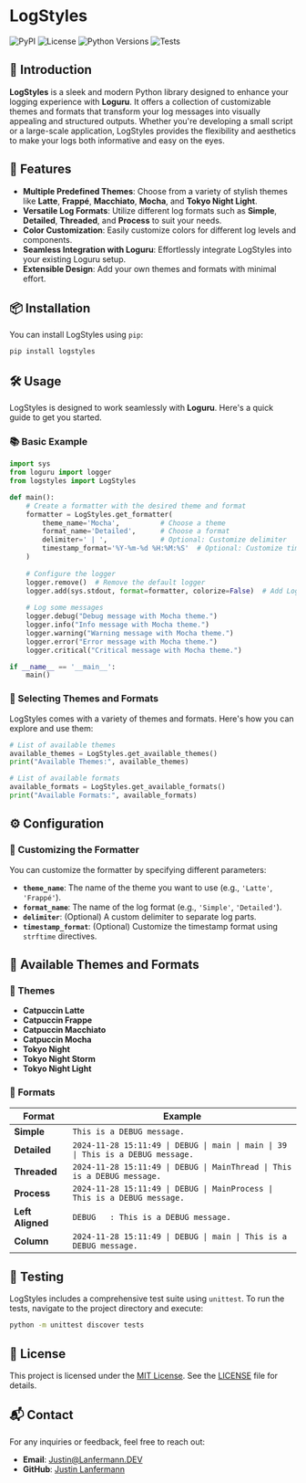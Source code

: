 # LogStyles

![PyPI](https://img.shields.io/pypi/v/logstyles)
![License](https://img.shields.io/pypi/l/logstyles)
![Python Versions](https://img.shields.io/pypi/pyversions/logstyles)
![Tests](https://github.com/jaylann/logstyles/actions/workflows/python-app.yml/badge.svg)


## 🌟 Introduction

**LogStyles** is a sleek and modern Python library designed to enhance your logging experience with **Loguru**. It offers a collection of customizable themes and formats that transform your log messages into visually appealing and structured outputs. Whether you're developing a small script or a large-scale application, LogStyles provides the flexibility and aesthetics to make your logs both informative and easy on the eyes.

## 🚀 Features

- **Multiple Predefined Themes**: Choose from a variety of stylish themes like **Latte**, **Frappé**, **Macchiato**, **Mocha**, and **Tokyo Night Light**.
- **Versatile Log Formats**: Utilize different log formats such as **Simple**, **Detailed**, **Threaded**, and **Process** to suit your needs.
- **Color Customization**: Easily customize colors for different log levels and components.
- **Seamless Integration with Loguru**: Effortlessly integrate LogStyles into your existing Loguru setup.
- **Extensible Design**: Add your own themes and formats with minimal effort.

## 📦 Installation

You can install LogStyles using `pip`:

```bash
pip install logstyles
```

## 🛠️ Usage

LogStyles is designed to work seamlessly with **Loguru**. Here's a quick guide to get you started.

### 📚 Basic Example

```python
import sys
from loguru import logger
from logstyles import LogStyles

def main():
    # Create a formatter with the desired theme and format
    formatter = LogStyles.get_formatter(
        theme_name='Mocha',          # Choose a theme
        format_name='Detailed',      # Choose a format
        delimiter=' | ',             # Optional: Customize delimiter
        timestamp_format='%Y-%m-%d %H:%M:%S'  # Optional: Customize timestamp format
    )
    
    # Configure the logger
    logger.remove()  # Remove the default logger
    logger.add(sys.stdout, format=formatter, colorize=False)  # Add LogStyles formatter
    
    # Log some messages
    logger.debug("Debug message with Mocha theme.")
    logger.info("Info message with Mocha theme.")
    logger.warning("Warning message with Mocha theme.")
    logger.error("Error message with Mocha theme.")
    logger.critical("Critical message with Mocha theme.")

if __name__ == '__main__':
    main()
```

### 🎨 Selecting Themes and Formats

LogStyles comes with a variety of themes and formats. Here's how you can explore and use them:

```python
# List of available themes
available_themes = LogStyles.get_available_themes()
print("Available Themes:", available_themes)

# List of available formats
available_formats = LogStyles.get_available_formats()
print("Available Formats:", available_formats)
```

## ⚙️ Configuration

### 🔧 Customizing the Formatter

You can customize the formatter by specifying different parameters:

- **`theme_name`**: The name of the theme you want to use (e.g., `'Latte'`, `'Frappé'`).
- **`format_name`**: The name of the log format (e.g., `'Simple'`, `'Detailed'`).
- **`delimiter`**: (Optional) A custom delimiter to separate log parts.
- **`timestamp_format`**: (Optional) Customize the timestamp format using `strftime` directives.


## 📂 Available Themes and Formats

### 🎨 Themes

- **Catpuccin Latte**
- **Catpuccin Frappe**
- **Catpuccin Macchiato**
- **Catpuccin Mocha**
- **Tokyo Night**
- **Tokyo Night Storm**
- **Tokyo Night Light**

### 📝 Formats

| **Format**       | **Example**                                                                                                                     |
|------------------|---------------------------------------------------------------------------------------------------------------------------------|
| **Simple**       | `This is a DEBUG message.`                                                                                                      |
| **Detailed**     | `2024-11-28 15:11:49 \| DEBUG \| main \| main \| 39 \| This is a DEBUG message.`                                             |
| **Threaded**     | `2024-11-28 15:11:49 \| DEBUG \| MainThread \| This is a DEBUG message.`                                                   |
| **Process**      | `2024-11-28 15:11:49 \| DEBUG \| MainProcess \| This is a DEBUG message.`                                                  |
| **Left Aligned** | `DEBUG   : This is a DEBUG message.`                                                                                           |
| **Column**       | `2024-11-28 15:11:49 \| DEBUG \| main \| This is a DEBUG message.`                                                         |

## 🧪 Testing

LogStyles includes a comprehensive test suite using `unittest`. To run the tests, navigate to the project directory and execute:

```bash
python -m unittest discover tests
```

## 📄 License

This project is licensed under the [MIT License](LICENSE). See the [LICENSE](LICENSE) file for details.

## 📬 Contact

For any inquiries or feedback, feel free to reach out:

- **Email**: [Justin@Lanfermann.DEV](mailto:Justin@Lanfermann.dev)
- **GitHub**: [Justin Lanfermann](https://github.com/jaylann)